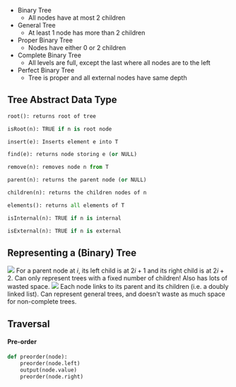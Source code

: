 - Binary Tree
    - All nodes have at most 2 children
- General Tree
    - At least 1 node has more than 2 children
- Proper Binary Tree
    - Nodes have either 0 or 2 children
- Complete Binary Tree
    - All levels are full, except the last where all nodes are to the left
- Perfect Binary Tree
    - Tree is proper and all external nodes have same depth
## Tree Abstract Data Type
```python
root(): returns root of tree

isRoot(n): TRUE if n is root node

insert(e): Inserts element e into T

find(e): returns node storing e (or NULL)

remove(n): removes node n from T

parent(n): returns the parent node (or NULL)

children(n): returns the children nodes of n

elements(): returns all elements of T

isInternal(n): TRUE if n is internal

isExternal(n): TRUE if n is external
```

## Representing a (Binary) Tree
![](Pasted%20image%2020230127121136.png)
For a parent node at $i$, its left child is at $2i + 1$ and its right child is at $2i + 2$.
Can only represent trees with a fixed number of children! Also has lots of wasted space.
![](Pasted%20image%2020230127121503.png)
Each node links to its parent and its children (i.e. a doubly linked list). Can represent general trees, and doesn't waste as much space for non-complete trees.

## Traversal
#### Pre-order
```python
def preorder(node):
	preorder(node.left)
	output(node.value)
	preorder(node.right)
```